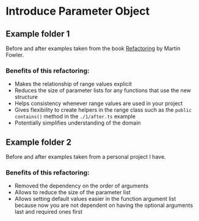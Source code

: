 # Introduce Parameter Object

## **Example folder 1**
Before and after examples taken from the book [Refactoring](https://refactoring.com/catalog/introduceParameterObject.html) by Martin Fowler.

### Benefits of this refactoring:
  - Makes the relationship of range values explicit
  - Reduces the size of parameter lists for any functions that use the new structure
  - Helps consistency whenever range values are used in your project
  - Gives flexibility to create helpers in the range class such as the `public contains()` method in the `./1/after.ts` example
  - Potentially simplifies understanding of the domain

## **Example folder 2**
Before and after examples taken from a personal project I have.

### Benefits of this refactoring:
  - Removed the dependency on the order of arguments
  - Allows to reduce the size of the parameter list
  - Allows setting default values easier in the function argument list because now you are not dependent on having the optional arguments last and required ones first
